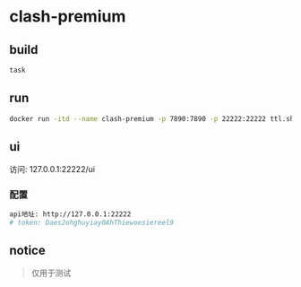 # clash-premium

## build

```bash
task
```

## run

```bash
docker run -itd --name clash-premium -p 7890:7890 -p 22222:22222 ttl.sh/clash-premium:2h
```

## ui

访问: 127.0.0.1:22222/ui

### 配置

```bash
api地址: http://127.0.0.1:22222
# token: Daes2ohghuyiay0AhThiewoesiereel9
```

## notice

> 仅用于测试

